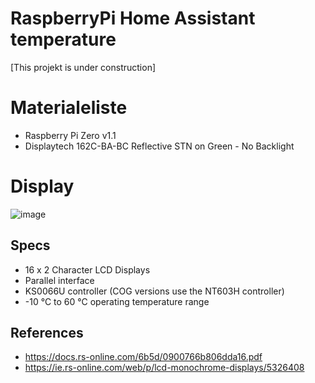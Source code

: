 # RaspberryPi Home Assistant temperature
[This projekt is under construction]

# Materialeliste
* Raspberry Pi Zero v1.1
* Displaytech 162C-BA-BC Reflective STN on Green - No Backlight

# Display
![image](https://user-images.githubusercontent.com/44589560/201032597-428b1771-5aa2-4055-ab56-4708bc70bb10.png)

## Specs
* 16 x 2 Character LCD Displays
* Parallel interface
* KS0066U controller (COG versions use the NT603H controller)
* -10 °C to 60 °C operating temperature range
## References
* https://docs.rs-online.com/6b5d/0900766b806dda16.pdf
* https://ie.rs-online.com/web/p/lcd-monochrome-displays/5326408
